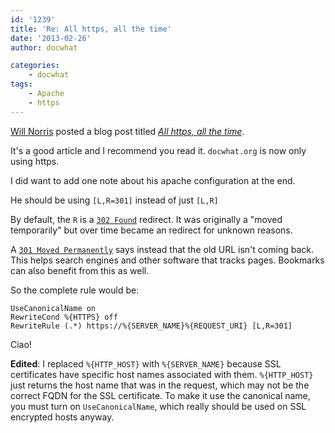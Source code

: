 ```yaml
---
id: '1239'
title: 'Re: All https, all the time'
date: '2013-02-26'
author: docwhat

categories:
    - docwhat
tags:
    - Apache
    - https
---
```


[Will Norris](https://willnorris.com/) posted a blog post titled
[_All https, all the time_](https://willnorris.com/2012/12/all-https-all-the-time).

It's a good article and I recommend you read it. `docwhat.org` is now only
using https.

I did want to add one note about his apache configuration at the end.

He should be using `[L,R=301]` instead of just `[L,R]`

By default, the `R` is a [`302 Found`](http://en.wikipedia.org/wiki/HTTP_302)
redirect. It was originally a "moved temporarily" but over time became an
redirect for unknown reasons.

A [`301 Moved Permanently`](http://en.wikipedia.org/wiki/HTTP_301) says
instead that the old URL isn't coming back. This helps search engines and
other software that tracks pages. Bookmarks can also benefit from this as
well.

So the complete rule would be:

```apacheconf
UseCanonicalName on
RewriteCond %{HTTPS} off
RewriteRule (.*) https://%{SERVER_NAME}%{REQUEST_URI} [L,R=301]
```

Ciao!

**Edited**: I replaced `%{HTTP_HOST}` with `%{SERVER_NAME}` because SSL
certificates have specific host names associated with them. `%{HTTP_HOST}`
just returns the host name that was in the request, which may not be the
correct FQDN for the SSL certificate. To make it use the canonical name, you
must turn on `UseCanonicalName`, which really should be used on SSL encrypted
hosts anyway.
